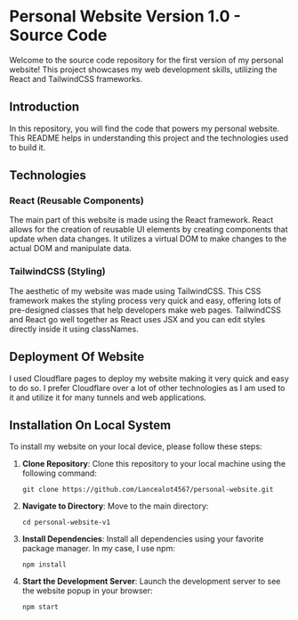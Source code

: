 # Personal Website Version 1.0 - Source Code

Welcome to the source code repository for the first version of my personal website! This project showcases my web development skills, utilizing the React and TailwindCSS frameworks.

## Introduction

In this repository, you will find the code that powers my personal website. This README helps in understanding this project and the technologies used to build it.

## Technologies

### React (Reusable Components)

The main part of this website is made using the React framework. React allows for the creation of reusable UI elements by creating components that update when data changes. It utilizes a virtual DOM to make changes to the actual DOM and manipulate data.

### TailwindCSS (Styling)

The aesthetic of my website was made using TailwindCSS. This CSS framework makes the styling process very quick and easy, offering lots of pre-designed classes that help developers make web pages. TailwindCSS and React go well together as React uses JSX and you can edit styles directly inside it using classNames.

## Deployment Of Website

I used Cloudflare pages to deploy my website making it very quick and easy to do so. I prefer Cloudflare over a lot of other technologies as I am used to it and utilize it for many tunnels and web applications.

## Installation On Local System

To install my website on your local device, please follow these steps:

1. **Clone Repository**: Clone this repository to your local machine using the following command:

   ```
   git clone https://github.com/Lancealot4567/personal-website.git
   ```

2. **Navigate to Directory**: Move to the main directory:

   ```
   cd personal-website-v1
   ```

3. **Install Dependencies**: Install all dependencies using your favorite package manager. In my case, I use npm:

   ```
   npm install
   ```

4. **Start the Development Server**: Launch the development server to see the website popup in your browser:

   ```
   npm start
   ```

